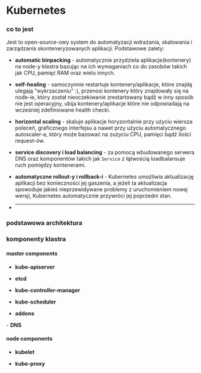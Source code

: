 # Kubernetes

### co to jest

Jest to open-source-owy system do automatyzacji wdrażania, skalowania i zarządzania skonteneryzowanych
aplikacji. Podstawowe zalety:

- **automatic binpacking** - automatycznie przydziela aplikacje(kontenery) na node-y klastra bazując
    na ich wymaganiach co do zasobów takich jak CPU, pamięć RAM oraz wielu innych.

- **self-healing** - samoczynnie restartuje kontenery/aplikacje, które znajdą ulegają "wykrzaczeniu" :),
    przenosi kontenery który znajdowały się na node-ie, który został nieoczekiwanie zrestartowany bądź
    w inny sposób nie jest operacyjny, ubija kontenery/aplikacje które nie odpowiadają na wcześniej zdefiniowane
    health checki.

- **horizontal scaling** - skaluje aplikacje horyzontalnie przy użyciu wiersza poleceń, graficznego interfejsu
    a nawet przy użyciu automatycznego autoscaler-a, który może bazować na zużyciu CPU, pamięci bądź
    ilości request-ów.

- **service discovery i load balancing** - za pomocą wbudowanego serwera DNS oraz komponentów takich jak
    `Service` z łątwością loadbalansuje ruch pomiędzy kontenerami.

- **automatyczne rollout-y i rollback-i** - Kubernetes umożliwia aktualizację aplikacji bez konieczności
    jej gaszenia, a jeżeli ta aktualizacja spowoduje jakieś nieprzewidywane problemy z uruchomieniem nowej
    wersji, Kubernetes automatycznie przywróci jej poprzedni stan.

- ****

<a name="basic_architecture"></a>
### podstawowa architektura


<a name="cluster_components"></a>
### komponenty klastra


<a name="master_components"></a>
#### master components


<a name="api_server"></a>
- **kube-apiserver**

<a name="etcd"></a>
- **etcd**

<a name="kube_controller_manager"></a>
- **kube-controller-manager**

<a name="kube_scheduler"></a>
- **kube-scheduler**

<a name="addons"></a>
- **addons**

<a name="dns_addon"></a>
    - **DNS**




<a name="node_components"></a>
#### node components

<a name="kubelet"></a>
- **kubelet**

<a name="kube_proxy"></a>
- **kube-proxy**